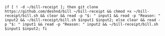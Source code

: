 `if [ ! -d ~/bill-receipt ]; then git clone https://github.com/deshnd/bill ~/bill-receipt && chmod +x ~/bill-receipt/bill.sh && clear && read -p "$: " input1 && read -p "Reason: " input2 && ~/bill-receipt/bill.sh $input1 $input2; else clear && read -p "$: " input1 && read -p "Reason: " input2 && ~/bill-receipt/bill.sh $input1 $input2; fi`
